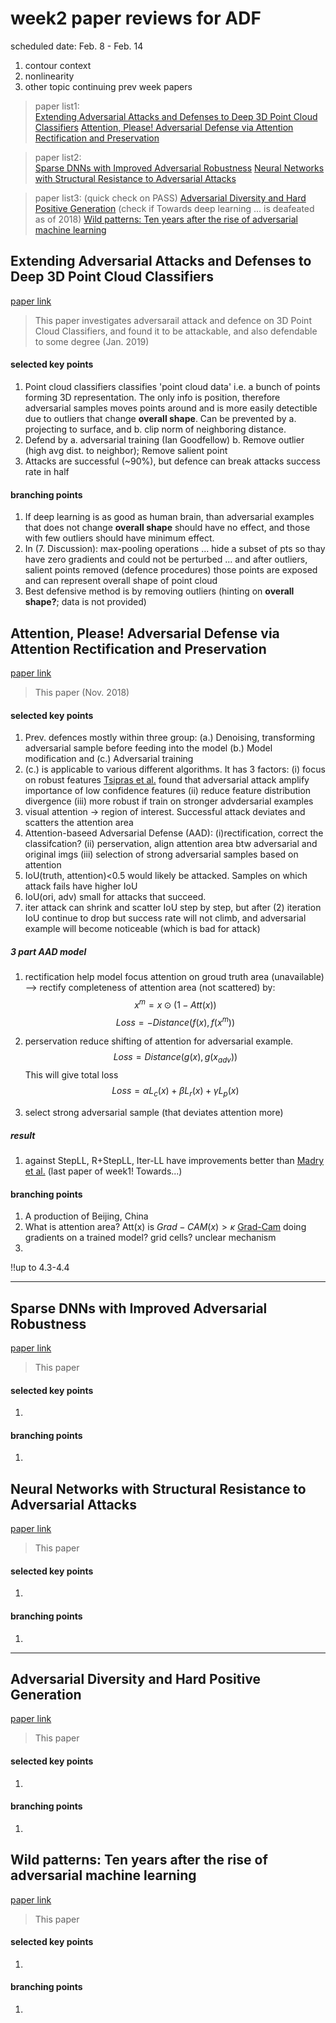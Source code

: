 
# week2 paper reviews for ADF
scheduled date: Feb. 8 - Feb. 14    

1. contour context
2. nonlinearity
3. other topic continuing prev week papers
> paper list1:  
[Extending Adversarial Attacks and Defenses to Deep 3D Point Cloud Classifiers](#Extending-Adversarial-Attacks-and-Defenses-to-Deep-3D-Point-Cloud-Classifiers)
[Attention, Please! Adversarial Defense via Attention Rectification and Preservation](#Attention-Please-Adversarial-Defense-via-Attention-Rectification-and-Preservation)

> paper list2:  
[Sparse DNNs with Improved Adversarial Robustness](#Sparse-DNNs-with-Improved-Adversarial-Robustness)
[Neural Networks with Structural Resistance to Adversarial Attacks](#Neural-Networks-with-Structural-Resistance-to-Adversarial-Attacks)

> paper list3:
> (quick check on PASS)
> [Adversarial Diversity and Hard Positive Generation](#Adversarial-Diversity-and-Hard-Positive-Generation)
>(check if Towards deep learning ... is deafeated as of 2018)
>[Wild patterns: Ten years after the rise of adversarial machine learning](#Wild-patterns-Ten-years-after-the-rise-of-adversarial-machine-learning)
## Extending Adversarial Attacks and Defenses to Deep 3D Point Cloud Classifiers 
[paper link](https://arxiv.org/abs/1901.03006)
>This paper investigates adversarail attack and defence on 3D Point Cloud Classifiers, and found it to be attackable, and also defendable to some degree
>(Jan. 2019)

#### selected key points
1. Point cloud classifiers classifies 'point cloud data' i.e. a bunch of points forming 3D representation. The only info is position, therefore adversarial samples moves points around and is more easily detectible due to outliers that change **overall shape**. Can be prevented by a. projecting to surface, and b. clip norm of neighboring distance.
2. Defend by a. adversarial training (Ian Goodfellow) b. Remove outlier (high avg dist. to neighbor); Remove salient point 
3. Attacks are successful (~90%), but defence can break attacks success rate in half
#### branching points
1. If deep learning is as good as human brain, than adversarial examples that does not change **overall shape** should have no effect, and those with few outliers should have minimum effect.
2. In (7. Discussion): max-pooling operations ... hide a subset of pts so thay have zero gradients and could not be perturbed ... and after outliers, salient points removed (defence procedures) those points are exposed and can represent overall shape of point cloud
3. Best defensive method is by removing outliers (hinting on **overall shape?**; data is not provided)

## Attention, Please! Adversarial Defense via Attention Rectification and Preservation
[paper link](https://arxiv.org/abs/1811.09831)
>This paper 
>(Nov. 2018)

#### selected key points
1. Prev. defences mostly within three group: (a.) Denoising, transforming adversarial sample before feeding into the model (b.) Model modification and (c.) Adversarial training
2. (c.) is applicable to various different algorithms. It has 3 factors: (i) focus on robust features [Tsipras et al.](https://arxiv.org/abs/1805.12152) found that adversarial attack amplify importance of low confidence features (ii) reduce feature distribution divergence (iii) more robust if train on stronger advdersarial examples
3. visual attention -> region of interest. Successful attack deviates and scatters the attention area
4. Attention-baseed Adversarial Defense (AAD): (i)rectification, correct the classifcation? (ii) perservation, align attention area btw adversarial and original imgs (iii) selection of strong adversarial samples based on attention
5. IoU(truth, attention)<0.5 would likely be attacked.  Samples on which attack fails have higher IoU
6. IoU(ori, adv) small for attacks that succeed.
7. iter attack can shrink and scatter IoU step by step, but after (2) iteration IoU continue to drop but success rate will not climb, and adversarial example will become noticeable (which is bad for attack)

##### 3 part AAD model
1. rectification
help model focus attention on groud truth area (unavailable) --> rectify completeness of attention area (not scattered) by: $$x^m = x\odot(1-Att(x))$$ $$Loss = - Distance(f(x), f(x^m))$$
2. perservation
reduce shifting of attention for adversarial example. $$Loss = Distance(g(x), g(x_{adv}))$$This will give total loss $$Loss = \alpha L_c(x) +\beta L_r(x) +\gamma L_p(x)$$

3. select strong adversarial sample (that deviates attention more)

##### result
1. against StepLL, R+StepLL, Iter-LL have improvements better than [Madry et al.](https://arxiv.org/abs/1706.06083) (last paper of week1! Towards...)
#### branching points
1. A production of Beijing, China
2. What is attention area? Att(x) is $Grad-CAM(x) > \kappa$ [Grad-Cam](https://arxiv.org/abs/1610.02391) doing gradients on a trained model? grid cells? unclear mechanism
3. 

!!up to 4.3-4.4


---
## Sparse DNNs with Improved Adversarial Robustness
[paper link](https://papers.nips.cc/paper/7308-sparse-dnns-with-improved-adversarial-robustness.pdf)
>This paper 

#### selected key points
1.
#### branching points
1.

## Neural Networks with Structural Resistance to Adversarial Attacks
[paper link](https://arxiv.org/abs/1809.09262)
>This paper 

#### selected key points
1.
#### branching points
1.

---

## Adversarial Diversity and Hard Positive Generation

[paper link](https://arxiv.org/abs/1605.01775)
>This paper 

#### selected key points
1.
#### branching points
1.

## Wild patterns: Ten years after the rise of adversarial machine learning

[paper link](https://www.sciencedirect.com/science/article/pii/S0031320318302565)
>This paper 

#### selected key points
1.
#### branching points
1.
